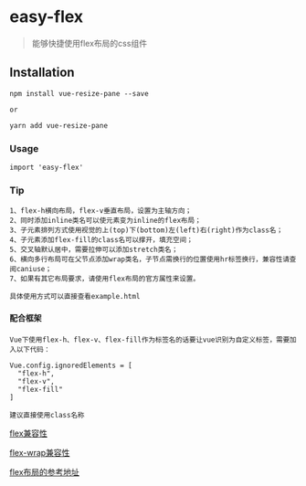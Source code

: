 # easy-flex

> 能够快捷使用flex布局的css组件

## Installation
```
npm install vue-resize-pane --save

or

yarn add vue-resize-pane
```

### Usage
```
import 'easy-flex'
```

### Tip
```
1、flex-h横向布局，flex-v垂直布局，设置为主轴方向；
2、同时添加inline类名可以使元素变为inline的flex布局；
3、子元素排列方式使用视觉的上(top)下(bottom)左(left)右(right)作为class名；
4、子元素添加flex-fill的class名可以撑开，填充空间；
5、交叉轴默认居中，需要拉伸可以添加stretch类名；
6、横向多行布局可在父节点添加wrap类名，子节点需换行的位置使用hr标签换行，兼容性请查阅caniuse；
7、如果有其它布局要求，请使用flex布局的官方属性来设置。

具体使用方式可以直接查看example.html
```

#### 配合框架
```
Vue下使用flex-h、flex-v、flex-fill作为标签名的话要让vue识别为自定义标签，需要加入以下代码：

Vue.config.ignoredElements = [
  "flex-h",
  "flex-v",
  "flex-fill"
]

建议直接使用class名称
```
[flex兼容性](https://caniuse.com/?search=css%20flex)

[flex-wrap兼容性](https://caniuse.com/?search=flex-wrap)

[flex布局的参考地址](http://www.ruanyifeng.com/blog/2015/07/flex-grammar.html)